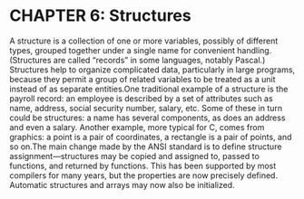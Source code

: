 
# CHAPTER 6: Structures

A structure is a collection of one or more variables, possibly of different types, grouped together under a single name for convenient handling. (Structures are called “records” in some languages, notably Pascal.) Structures help to organize complicated data, particularly in large programs, because they permit a group of related variables to be treated as a unit instead of as separate entities.One traditional example of a structure is the payroll record: an employee is described by a set of attributes such as name, address, social security number, salary, etc. Some of these in turn could be structures: a name has several components, as does an address and even a salary. Another example, more typical for C, comes from graphics: a point is a pair of coordinates, a rectangle is a pair of points, and so on.The main change made by the ANSI standard is to define structure assignment—structures may be copied and assigned to, passed to functions, and returned by functions. This has been supported by most compilers for many years, but the properties are now precisely defined. Automatic structures and arrays may now also be initialized.

